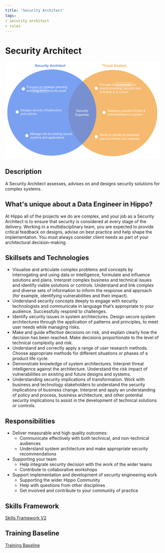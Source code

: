 ```yaml
---
title: 'Security Architect'
tags:
- security architect
- roles
---
```


# Security Architect

![Venn diagram](/public/images/security-architect-role-venn-diagram.png)

## Description
A Security Architect assesses, advises on and designs security solutions for complex systems.

## What's unique about a Data Engineer in Hippo?
At Hippo all of the projects we do are complex, and your job as a Security Architect is to ensure that security is considered at every stage of the delivery. Working in a multidisciplinary team, you are expected to provide critical feedback on designs, advise on best practice and help shape the implementation. You must always consider client needs as part of your architectural decision-making.

## Skillsets and Technologies
* Visualise and articulate complex problems and concepts by interrogating and using data or intelligence, formulate and influence solutions and plans. Interpret complex business and technical issues and identify viable solutions or controls. Understand and link complex and diverse sets of information to inform the response and approach (for example, identifying vulnerabilities and their impact).
* Understand security concepts deeply to engage with security technologists and communicate in language that’s appropriate to your audience. Successfully respond to challenges.
* Identify security issues in system architectures. Design secure system architectures through the application of patterns and principles, to meet user needs while managing risks. 
* Make and guide effective decisions on risk, and explain clearly how the decision has been reached. Make decisions proportionate to the level of technical complexity and risk.
* Understand and correctly apply a range of user research methods. Choose appropriate methods for different situations or phases of a product life cycle.
* Demonstrate knowledge of system architectures. Interpret threat intelligence against the architecture. Understand the risk impact of vulnerabilities on existing and future designs and systems. 
* Understanding security implications of transformation. Work with business and technology stakeholders to understand the security implications of business change. Interpret and apply an understanding of policy and process, business architecture, and other potential security implications to assist in the development of technical solutions or controls.

## Responsibilities

* Deliver measurable and high quality outcomes:
    * Communicate effectively with both technical, and non-technical audiences
    * Understand system architecture and make appropriate security recommendations
* Supporting your team
    * Help integrate security decision with the work of the wider teams
    * Contribute to collaborative workshops
* Support implementation and development of security engineering work 
    * Supporting the wider Hippo Community
    * Help with questions from other disciplines
    * Get involved and contribute to your community of practice


## Skills Framework

[Skills Framework V2](https://docs.google.com/spreadsheets/d/1veclKwLUe0GP7nwuDPtq6zEgC6WmkH1nJMTO5JfTECI/edit#gid=1609719988)

## Training Baseline

[Training Baseline](https://docs.google.com/presentation/d/1R2nCHNWgFwxgHP-ycyaOBK0yX5Ub1xxbzERNiBxC65g/edit?usp=sharing)